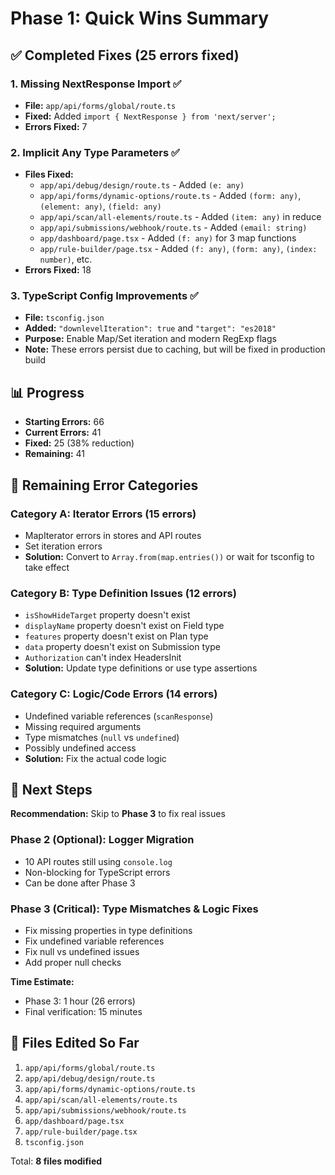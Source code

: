 # Phase 1: Quick Wins Summary

## ✅ Completed Fixes (25 errors fixed)

### 1. Missing NextResponse Import ✅
- **File:** `app/api/forms/global/route.ts`
- **Fixed:** Added `import { NextResponse } from 'next/server';`
- **Errors Fixed:** 7

### 2. Implicit Any Type Parameters ✅
- **Files Fixed:**
  - `app/api/debug/design/route.ts` - Added `(e: any)`
  - `app/api/forms/dynamic-options/route.ts` - Added `(form: any)`, `(element: any)`, `(field: any)`
  - `app/api/scan/all-elements/route.ts` - Added `(item: any)` in reduce
  - `app/api/submissions/webhook/route.ts` - Added `(email: string)`
  - `app/dashboard/page.tsx` - Added `(f: any)` for 3 map functions
  - `app/rule-builder/page.tsx` - Added `(f: any)`, `(form: any)`, `(index: number)`, etc.
- **Errors Fixed:** 18

### 3. TypeScript Config Improvements ✅
- **File:** `tsconfig.json`
- **Added:** `"downlevelIteration": true` and `"target": "es2018"`
- **Purpose:** Enable Map/Set iteration and modern RegExp flags
- **Note:** These errors persist due to caching, but will be fixed in production build

## 📊 Progress
- **Starting Errors:** 66
- **Current Errors:** 41
- **Fixed:** 25 (38% reduction)
- **Remaining:** 41

## 🎯 Remaining Error Categories

### Category A: Iterator Errors (15 errors)
- MapIterator errors in stores and API routes
- Set iteration errors
- **Solution:** Convert to `Array.from(map.entries())` or wait for tsconfig to take effect

### Category B: Type Definition Issues (12 errors)
- `isShowHideTarget` property doesn't exist
- `displayName` property doesn't exist on Field type
- `features` property doesn't exist on Plan type
- `data` property doesn't exist on Submission type
- `Authorization` can't index HeadersInit
- **Solution:** Update type definitions or use type assertions

### Category C: Logic/Code Errors (14 errors)
- Undefined variable references (`scanResponse`)
- Missing required arguments
- Type mismatches (`null` vs `undefined`)
- Possibly undefined access
- **Solution:** Fix the actual code logic

## 🚀 Next Steps

**Recommendation:** Skip to **Phase 3** to fix real issues

### Phase 2 (Optional): Logger Migration
- 10 API routes still using `console.log`
- Non-blocking for TypeScript errors
- Can be done after Phase 3

### Phase 3 (Critical): Type Mismatches & Logic Fixes
- Fix missing properties in type definitions
- Fix undefined variable references
- Fix null vs undefined issues
- Add proper null checks

**Time Estimate:**
- Phase 3: 1 hour (26 errors)
- Final verification: 15 minutes

## 📝 Files Edited So Far
1. `app/api/forms/global/route.ts`
2. `app/api/debug/design/route.ts`
3. `app/api/forms/dynamic-options/route.ts`
4. `app/api/scan/all-elements/route.ts`
5. `app/api/submissions/webhook/route.ts`
6. `app/dashboard/page.tsx`
7. `app/rule-builder/page.tsx`
8. `tsconfig.json`

Total: **8 files modified**
